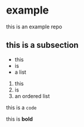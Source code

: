 # example
this is an example repo


## this is a subsection

- this 
- is 
- a list


1. this 
2. is 
3. an ordered list

this is a `code`

this is **bold**